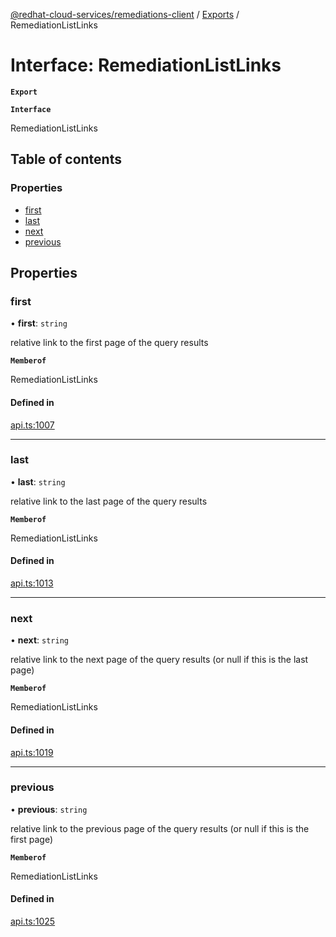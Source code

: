 [@redhat-cloud-services/remediations-client](../README.md) / [Exports](../modules.md) / RemediationListLinks

# Interface: RemediationListLinks

**`Export`**

**`Interface`**

RemediationListLinks

## Table of contents

### Properties

- [first](RemediationListLinks.md#first)
- [last](RemediationListLinks.md#last)
- [next](RemediationListLinks.md#next)
- [previous](RemediationListLinks.md#previous)

## Properties

### first

• **first**: `string`

relative link to the first page of the query results

**`Memberof`**

RemediationListLinks

#### Defined in

[api.ts:1007](https://github.com/mkholjuraev/javascript-clients/blob/master/packages/remediations/api.ts#L1007)

___

### last

• **last**: `string`

relative link to the last page of the query results

**`Memberof`**

RemediationListLinks

#### Defined in

[api.ts:1013](https://github.com/mkholjuraev/javascript-clients/blob/master/packages/remediations/api.ts#L1013)

___

### next

• **next**: `string`

relative link to the next page of the query results (or null if this is the last page)

**`Memberof`**

RemediationListLinks

#### Defined in

[api.ts:1019](https://github.com/mkholjuraev/javascript-clients/blob/master/packages/remediations/api.ts#L1019)

___

### previous

• **previous**: `string`

relative link to the previous page of the query results (or null if this is the first page)

**`Memberof`**

RemediationListLinks

#### Defined in

[api.ts:1025](https://github.com/mkholjuraev/javascript-clients/blob/master/packages/remediations/api.ts#L1025)
